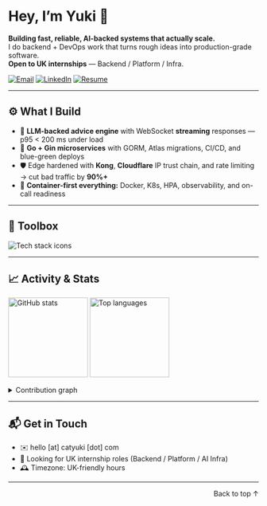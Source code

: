 <a name="readme-top"></a>

# Hey, I’m Yuki 👋  
**Building fast, reliable, AI-backed systems that actually scale.**  
I do backend + DevOps work that turns rough ideas into production-grade software.  
**Open to UK internships** — Backend / Platform / Infra.

[![Email](https://img.shields.io/badge/Email-Contact-blue?logo=outlook)](mailto:hello@catyuki.com)
[![LinkedIn](https://img.shields.io/badge/LinkedIn-Connect-informational?logo=linkedin)](https://www.linkedin.com/in/tingzhanghuang/)
[![Resume](https://img.shields.io/badge/Resume-View-success?logo=readthedocs)](https://cdn.catyuki.com/personal/cv.pdf)

---

## ⚙️ What I Build
- 🧠 **LLM-backed advice engine** with WebSocket **streaming** responses — p95 < 200 ms under load  
- 🧩 **Go + Gin microservices** with GORM, Atlas migrations, CI/CD, and blue-green deploys  
- 🛡️ Edge hardened with **Kong**, **Cloudflare** IP trust chain, and rate limiting → cut bad traffic by **90%+**  
- 🐳 **Container-first everything:** Docker, K8s, HPA, observability, and on-call readiness  

---

## 🧰 Toolbox
<p align="left">
  <img src="https://skillicons.dev/icons?i=go,java,py,react,nextjs,docker,kubernetes,linux,git,fastapi,redis,postgres,nginx&perline=8" alt="Tech stack icons" />
</p>

---

## 📈 Activity & Stats
<p align="left">
  <picture>
    <source srcset="https://github-readme-stats.vercel.app/api?username=binaryyuki&show_icons=true&theme=radical&hide_border=true&count_private=true" media="(prefers-color-scheme: dark)"/>
    <img src="https://github-readme-stats.vercel.app/api?username=binaryyuki&show_icons=true&hide_border=true&count_private=true" alt="GitHub stats" height="160"/>
  </picture>
  <picture>
    <source srcset="https://github-readme-stats.vercel.app/api/top-langs/?username=binaryyuki&layout=compact&theme=radical&hide_border=true&hide=html,css" media="(prefers-color-scheme: dark)"/>
    <img src="https://github-readme-stats.vercel.app/api/top-langs/?username=binaryyuki&layout=compact&hide_border=true&hide=html,css" alt="Top languages" height="160"/>
  </picture>
</p>

<details>
  <summary>Contribution graph</summary>
  <img src="https://github-readme-activity-graph.vercel.app/graph?username=binaryyuki&theme=minimal&hide_border=true" alt="Contribution graph"/>
</details>

---

## 📬 Get in Touch
- ✉️ hello [at] catyuki [dot] com  
- 💼 Looking for UK internship roles (Backend / Platform / AI Infra)  
- 🕰️ Timezone: UK-friendly hours  

---

<p align="right">Back to top ↑</p>
